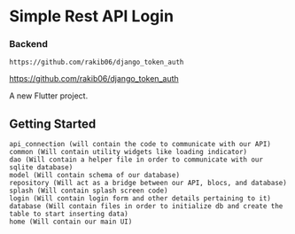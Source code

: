 # Simple Rest API Login

### Backend 
```url
https://github.com/rakib06/django_token_auth
```
https://github.com/rakib06/django_token_auth

A new Flutter project.

## Getting Started
```text
api_connection (will contain the code to communicate with our API)
common (Will contain utility widgets like loading indicator)
dao (Will contain a helper file in order to communicate with our sqlite database)
model (Will contain schema of our database)
repository (Will act as a bridge between our API, blocs, and database)
splash (Will contain splash screen code)
login (Will contain login form and other details pertaining to it)
database (Will contain files in order to initialize db and create the table to start inserting data)
home (Will contain our main UI)
```
